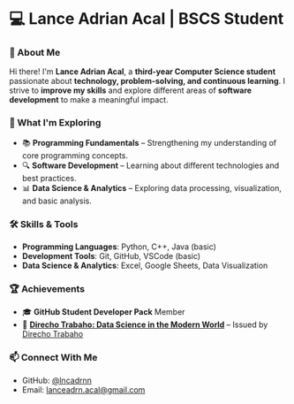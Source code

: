# 💻 Lance Adrian Acal | BSCS Student

### 🚀 About Me  
Hi there! I'm **Lance Adrian Acal**, a **third-year Computer Science student** passionate about **technology, problem-solving, and continuous learning**. I strive to **improve my skills** and explore different areas of **software development** to make a meaningful impact.

### 📌 What I'm Exploring  
- 📚 **Programming Fundamentals** – Strengthening my understanding of core programming concepts.  
- 🔍 **Software Development** – Learning about different technologies and best practices.
- 📊 **Data Science & Analytics** – Exploring data processing, visualization, and basic analysis.  

### 🛠️ Skills & Tools  
- **Programming Languages**: Python, C++, Java (basic)  
- **Development Tools**: Git, GitHub, VSCode (basic)
- **Data Science & Analytics**: Excel, Google Sheets, Data Visualization

### 🏆 Achievements
- 🎓 **GitHub Student Developer Pack** Member
- 📜 **[Direcho Trabaho: Data Science in the Modern World](your_certificate_link_here)** – Issued by [Direcho Trabaho](https://www.facebook.com/direchotrabaho)

### 📫 Connect With Me  
- GitHub: [@lncadrnn](https://github.com/lncadrnn)  
- Email: [lanceadrn.acal@gmail.com](mailto:lanceadrn.acal@gmail.com)  

